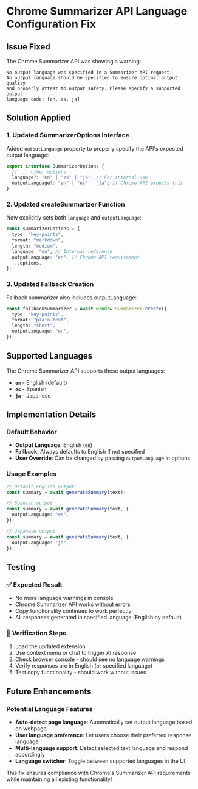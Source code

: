 # Chrome Summarizer API Language Configuration Fix

## Issue Fixed

The Chrome Summarizer API was showing a warning:

```
No output language was specified in a Summarizer API request.
An output language should be specified to ensure optimal output quality
and properly attest to output safety. Please specify a supported output
language code: [en, es, ja]
```

## Solution Applied

### 1. **Updated SummarizerOptions Interface**

Added `outputLanguage` property to properly specify the API's expected output language:

```typescript
export interface SummarizerOptions {
  // ... other options
  language?: "en" | "es" | "ja"; // For internal use
  outputLanguage?: "en" | "es" | "ja"; // Chrome API expects this
}
```

### 2. **Updated createSummarizer Function**

Now explicitly sets both `language` and `outputLanguage`:

```typescript
const summarizerOptions = {
  type: "key-points",
  format: "markdown",
  length: "medium",
  language: "en", // Internal reference
  outputLanguage: "en", // Chrome API requirement
  ...options,
};
```

### 3. **Updated Fallback Creation**

Fallback summarizer also includes outputLanguage:

```typescript
const fallbackSummarizer = await window.Summarizer.create({
  type: "key-points",
  format: "plain-text",
  length: "short",
  outputLanguage: "en",
});
```

## Supported Languages

The Chrome Summarizer API supports these output languages:

- **`en`** - English (default)
- **`es`** - Spanish
- **`ja`** - Japanese

## Implementation Details

### Default Behavior

- **Output Language**: English (`en`)
- **Fallback**: Always defaults to English if not specified
- **User Override**: Can be changed by passing `outputLanguage` in options

### Usage Examples

```typescript
// Default English output
const summary = await generateSummary(text);

// Spanish output
const summary = await generateSummary(text, {
  outputLanguage: "es",
});

// Japanese output
const summary = await generateSummary(text, {
  outputLanguage: "ja",
});
```

## Testing

### ✅ **Expected Result**

- No more language warnings in console
- Chrome Summarizer API works without errors
- Copy functionality continues to work perfectly
- All responses generated in specified language (English by default)

### 🔧 **Verification Steps**

1. Load the updated extension
2. Use context menu or chat to trigger AI response
3. Check browser console - should see no language warnings
4. Verify responses are in English (or specified language)
5. Test copy functionality - should work without issues

## Future Enhancements

### Potential Language Features

- **Auto-detect page language**: Automatically set output language based on webpage
- **User language preference**: Let users choose their preferred response language
- **Multi-language support**: Detect selected text language and respond accordingly
- **Language switcher**: Toggle between supported languages in the UI

This fix ensures compliance with Chrome's Summarizer API requirements while maintaining all existing functionality!
